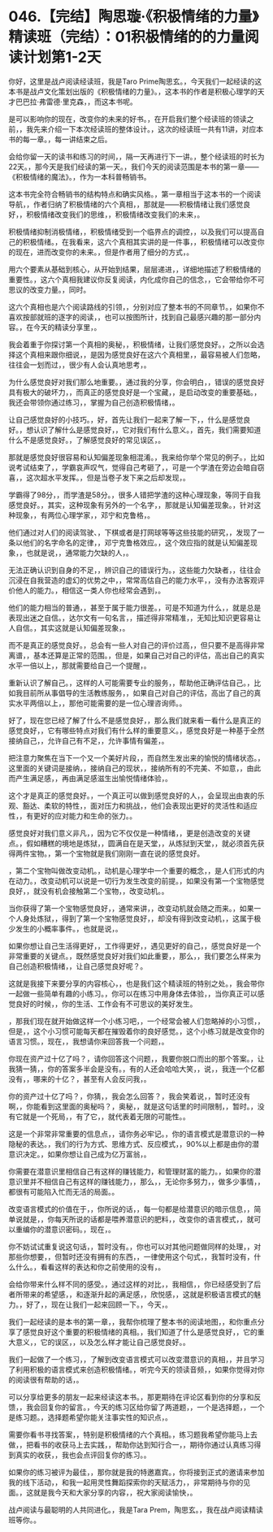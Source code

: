 # 046.【完结】陶思璇·《积极情绪的力量》精读班（完结）：01积极情绪的的力量阅读计划第1-2天

你好，这里是战卢阅读经读班，我是Taro Prime陶思玄。，今天我们一起经读的这本书是战卢文化策划出版的《积极情绪的力量》。，这本书的作者是积极心理学的天才巴巴拉·弗雷德·里克森，，而这本书呢。

是可以影响你的现在，改变你的未来的好书。，在开启我们整个经读班的领读之前，，我先来介绍一下本次经读班的整体设计。，这次的经读班一共有11讲，对应本书的每一章。，每一讲结束之后。

会给你留一天的读书和练习的时间，，隔一天再进行下一讲。，整个经读班的时长为22天。，那今天是我们经读的第一天。，我们今天的阅读范围是本书的第一章——《积极情绪的魔法》。，作为一本科普畅销书。

这本书完全符合畅销书的结构特点和确实风格。，第一章相当于这本书的一个阅读导航，，作者归纳了积极情绪的六个真相，，那就是——积极情绪让我们感觉良好，，积极情绪改变我们的思维，，积极情绪改变我们的未来，。

积极情绪抑制消极情绪，，积极情绪受到一个临界点的调控，，以及我们可以提高自己的积极情绪。，在我看来，这六个真相其实讲的是一件事，，积极情绪可以改变你的现在，进而改变你的未来。，但是作者用了细分的方式，。

用六个要素从基础到核心，从开始到结果，层层递进，，详细地描述了积极情绪的重要性。，这六个真相我建议你反复阅读，内化成你自己的信念，，它会带给你不可思议的改变力量。，同时。

这六个真相也是六个阅读路线的引领，，分别对应了整本书的不同章节。，如果你不喜欢按部就班的逐字的阅读，，也可以按图所计，找到自己最感兴趣的那一部分内容。，在今天的精读分享里，。

我会着重于你探讨第一个真相的奥秘，，积极情绪，让我们感觉良好。，之所以会选择这个真相来跟你细说，，是因为感觉良好在这六个真相里，，最容易被人们忽略，往往会一划而过，，很少有人会认真地思考，。

为什么感觉良好对我们那么地重要。，通过我的分享，你会明白，，错误的感觉良好具有极大的破坏力，，而真正的感觉良好是一个宝藏，，是启动改变的重要基础。，我还会带领你通过练习，，掌握为自己创造积极情绪，。

让自己感觉良好的小技巧。，好，首先让我们一起来了解一下，，什么是感觉良好。，想认识了解什么是感觉良好，，它对我们有什么意义。，首先，我们需要知道什么不是感觉良好。，了解感觉良好的常见误区，。

那就是感觉良好很容易和认知偏差现象相混淆。，我来给你举个常见的例子。，比如说考试结束了，，学霸哀声叹气，觉得自己考砸了，，可是一个学渣在旁边会暗自窃喜，，这次超水平发挥。，但是当卷子发下来之后却发现，。

学霸得了98分，，而学渣是58分。，很多人错把学渣的这种心理现象，等同于自我感觉良好。，其实，这种现象有另外的一个名字，，那就是认知偏差现象。，针对这种现象，，有两位心理学家，，邓宁和克鲁格，。

他们通过对人们的阅读驾驶、，下棋或者是打网球等等这些技能的研究，，发现了一条以他们的名字命名的定律，，邓宁克鲁格效应。，这个效应指的就是认知偏差现象，，也就是说，，通常能力欠缺的人，。

无法正确认识到自身的不足，，辨识自己的错误行为。，这些能力欠缺者，，往往会沉浸在自我营造的虚幻的优势之中，，常常高估自己的能力水平，，没有办法客观评价他人的能力。，相信这一类人你也经常会遇到，。

他们的能力相当的普通，，甚至于属于能力很差。，可是不知道为什么，，就是总是表现出迷之自信。，达尔文有一句名言，，描述得非常精准，，无知比知识更容易让人自信。，其实这就是认知偏差现象，。

而不是真正的感觉良好。，总会有一些人对自己的评价过高，，但只要不是高得非常离谱，，基本还算是正常的范围。，但是，如果自己对自己的评估，高出自己的真实水平一倍以上，，那就需要给自己一个提醒，。

重新认识了解自己。，这样的人可能需要专业的服务，，帮助他正确评估自己。，比如我目前所从事倡导的生活教练服务，，如果自己对自己的评估，高出了自己的真实水平两倍以上，，那他可能需要的是一位心理咨询师。。

好了，现在您已经了解了什么不是感觉良好，，那么我们就来看一看什么是真正的感觉良好，，它有哪些特点对我们有什么样的重要意义。，感觉良好是一种基于全然接纳自己，，允许自己有不足，，允许事情有偏差，。

把注意力聚焦在当下一个又一个美好片段，，而自然生发出来的愉悦的情绪状态。，这里面的关键词是接纳，，接纳自己的现状，，接纳所有的不完美、不如意，，由此而产生满足感，，再由满足感滋生出愉悦情绪体验，。

这个才是真正的感觉良好。，一个真正可以做到感觉良好的人，，会呈现出由衷的乐观、豁达、柔软的特性，，面对压力和挑战，，他们会表现出更好的灵活性和适应性，，有更好的应对能力和生命的张力。。

感觉良好对我们意义非凡，，因为它不仅仅是一种情绪，，更是创造改变的关键点。，假如糟糕的境地是炼狱，，圆满自在是天堂，，从炼狱到天堂，，就必须首先获得两件宝物。，第一个宝物就是我们刚刚一直在说的感觉良好。

，第二个宝物叫做改变动机。，动机是心理学中一个重要的概念，，是人们形式的内在动力。，改变动机可以说是一切行为发生改变的前提。，如果没有第一个宝物感觉良好，，就没有机会接触第二个宝物，，改变动机。。

当你获得了第一个宝物感觉良好，，通常来讲，，改变动机就会随之而来。，如果一个人身处炼狱，，得到了第一个宝物感觉良好，，却没有得到改变动机，，这属于极少发生的小概率事件。，也就是说，。

如果你想让自己生活得更好，，工作得更好，，遇见更好的自己，，感觉良好是一个非常重要的关键点。，既然感觉良好对我们如此重要，，那么，，我们要怎么样来为自己创造积极情绪，，让自己感觉良好呢？。

这就是我接下来要分享的内容核心，，也是我们这个精读班的特别之处。，我会带你一起做一些简单有趣的小练习。，你可以在练习中用身体去体验，，当你真正可以感觉良好的时候，，你的生活、工作会有不可思议的美好发生。

，那我们现在就开始做这样一个小练习吧，，一个经常会被人们忽略掉的小习惯，，但是，，这个小习惯可能每天都在摧毁着你的良好感觉。，这个小练习就是改变你的语言习惯。，现在，，我想请你来回答我一个问题，。

你现在资产过十亿了吗？，请你回答这个问题，，我要你脱口而出的那个答案。，让我猜一猜，，你的答案多半会是没有。，有的人还会哈哈大笑，，说，，我连一个亿都没有，，哪来的十亿？，甚至有人会反问我，。

你的资产过十亿了吗？，你猜，，我会怎么回答？，我会笑着说，，暂时还没有啊，，你能看到这里面的奥秘吗？，奥秘，，就是这句话里的时间限制，，暂时。，没有它就是一个死局，，有了它，，就代表着无限的可能性。。

这是一个非常非常重要的信息点，，请你务必牢记。，你的语言模式是潜意识的一种隐秘的表达。，我们的行为方式、思维方式、反应模式，，90%以上都是由你的潜意识决定。，如果你想让自己成为亿万富翁，。

你需要在潜意识里相信自己有这样的赚钱能力，和管理财富的能力。，如果你的潜意识里并不相信自己有这样的赚钱能力，，那么，，无论你多努力，，做多少事情，，都很有可能陷入忙而无活的局面。。

改变语言模式的价值在于，，你所说的话，，每一句都是给潜意识的暗示信息，，简单说就是，，你每天所说的话都是喂养潜意识的肥料，，改变你的语言模式，，就可以重编你的潜意识密码。，现在，。

你不妨试试重复说这句话，，暂时没有。，你也可以对其他问题做同样的处理，，对那些你想要，，但暂时还没有拥有的东西，，一律使用这个句式，，我暂时没有，什么什么。，看看这样的表达和你之前使用的没有，。

会给你带来什么样不同的感受。，通过这样的对比，，我相信，，你已经感受到了后者所带来的希望感，，和逐渐升起的满足感，，欣悦感，，这就是积极语言模式的魅力。，好了，，现在让我们一起来回顾一下。，今天，。

我们一起经读的是本书的第一章，，我帮你梳理了整本书的阅读地图，，和你重点分享了感觉良好这个重要的积极情绪的真相。，我们知道了什么是感觉良好，，它的重大意义，，它的误区，，以及怎么样才能让自己感觉良好。。

我们一起做了一个练习，，了解到改变语言模式可以改变潜意识的真相，，并且学习了利用积极的语言模式来创造积极情绪。，听完今天的领读音频，，如果你觉得对你的阅读很有帮助的话，。

可以分享给更多的朋友一起来经读这本书。，那更期待在评论区看到你的分享和反馈，，我会回复你的留言。，今天的练习区给你留了两道题，，一个是选择题，，一个是练习题。，选择题希望你能关注事实性的知识点，。

需要你看书寻找答案，，特别是积极情绪的六个真相。，练习题我希望你能马上去做，，把看书的收获马上去实践，，帮助你达到知行合一，，期待你通过认真练习得到真实的收获，，我也会点评回复你的练习。。

如果你的练习被评为最佳，，那你就是我的特邀嘉宾。，你将接到正式的邀请来参加我的线下活动，，和我一起用灵性舞蹈探索你的天赋活力，，非常期待与你的见面。，这就是我今天和大家分享的内容，，祝大家阅读愉快，。

战卢阅读与最聪明的人共同进化。，我是Tara Prem，陶思玄。，我在战卢阅读精读班等你。。